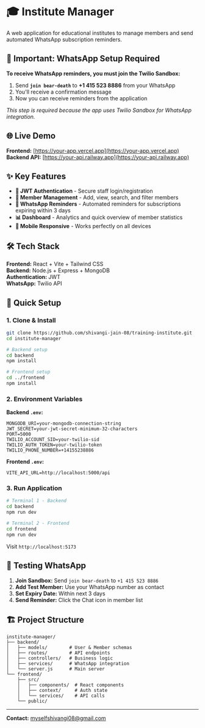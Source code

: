 # 🎓 Institute Manager

A web application for educational institutes to manage members and send automated WhatsApp subscription reminders.

## 🚨 Important: WhatsApp Setup Required

**To receive WhatsApp reminders, you must join the Twilio Sandbox:**
1. Send **`join bear-death`** to **+1 415 523 8886** from your WhatsApp
2. You'll receive a confirmation message
3. Now you can receive reminders from the application

*This step is required because the app uses Twilio Sandbox for WhatsApp integration.*

## 🌐 Live Demo

**Frontend:** [https://your-app.vercel.app](https://your-app.vercel.app)  
**Backend API:** [https://your-api.railway.app](https://your-api.railway.app)

## ✨ Key Features

- **🔐 JWT Authentication** - Secure staff login/registration
- **👥 Member Management** - Add, view, search, and filter members
- **📱 WhatsApp Reminders** - Automated reminders for subscriptions expiring within 3 days
- **📊 Dashboard** - Analytics and quick overview of member statistics
- **📱 Mobile Responsive** - Works perfectly on all devices

## 🛠️ Tech Stack

**Frontend:** React + Vite + Tailwind CSS  
**Backend:** Node.js + Express + MongoDB  
**Authentication:** JWT  
**WhatsApp:** Twilio API  

## 🚀 Quick Setup

### 1. Clone & Install
```bash
git clone https://github.com/shivangi-jain-08/training-institute.git
cd institute-manager

# Backend setup
cd backend
npm install

# Frontend setup
cd ../frontend
npm install
```

### 2. Environment Variables

**Backend `.env`:**
```env
MONGODB_URI=your-mongodb-connection-string
JWT_SECRET=your-jwt-secret-minimum-32-characters
PORT=5000
TWILIO_ACCOUNT_SID=your-twilio-sid
TWILIO_AUTH_TOKEN=your-twilio-token
TWILIO_PHONE_NUMBER=+14155238886
```

**Frontend `.env`:**
```env
VITE_API_URL=http://localhost:5000/api
```

### 3. Run Application
```bash
# Terminal 1 - Backend
cd backend
npm run dev

# Terminal 2 - Frontend
cd frontend
npm run dev
```

Visit `http://localhost:5173`

## 📱 Testing WhatsApp

1. **Join Sandbox:** Send `join bear-death` to `+1 415 523 8886`
2. **Add Test Member:** Use your WhatsApp number as contact
3. **Set Expiry Date:** Within next 3 days
4. **Send Reminder:** Click the Chat icon in member list

## 🏗️ Project Structure

```
institute-manager/
├── backend/
│   ├── models/        # User & Member schemas
│   ├── routes/        # API endpoints
│   ├── controllers/   # Business logic
│   ├── services/      # WhatsApp integration
│   └── server.js      # Main server
└── frontend/
    ├── src/
    │   ├── components/  # React components
    │   ├── context/     # Auth state
    │   └── services/    # API calls
    └── public/
```

---

**Contact:** myselfshivangi08@gmail.com 